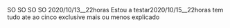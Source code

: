 SO
SO
SO
SO
2020/10/13__22horas	Estou a testar2020/10/15__22horas	tem tudo ate ao cinco exclusive mais ou menos explicado